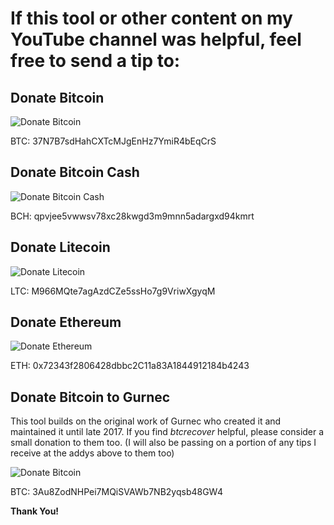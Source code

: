 # If this tool or other content on my YouTube channel was helpful, feel free to send a tip to: #
## Donate Bitcoin ##
![Donate Bitcoin](donate-btc-qr.png)

BTC: 37N7B7sdHahCXTcMJgEnHz7YmiR4bEqCrS
## Donate Bitcoin Cash ##
![Donate Bitcoin Cash](donate-bch-qr.png)

BCH: qpvjee5vwwsv78xc28kwgd3m9mnn5adargxd94kmrt
## Donate Litecoin ##
![Donate Litecoin](donate-ltc-qr.png)

LTC: M966MQte7agAzdCZe5ssHo7g9VriwXgyqM
## Donate Ethereum ##
![Donate Ethereum](donate-eth-qr.png)

ETH: 0x72343f2806428dbbc2C11a83A1844912184b4243

## Donate Bitcoin to Gurnec ##
This tool builds on the original work of Gurnec who created it and maintained it until late 2017. If you find *btcrecover* helpful, please consider a small donation to them too. (I will also be passing on a portion of any tips I receive at the addys above to them too)

![Donate Bitcoin](gurnec-donate-btc-qr.png)

BTC: 3Au8ZodNHPei7MQiSVAWb7NB2yqsb48GW4

**Thank You!**